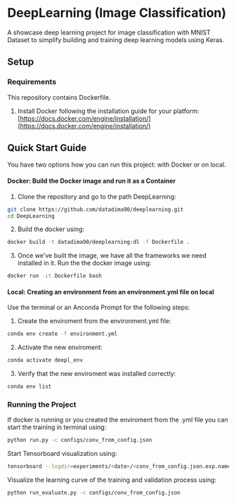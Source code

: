 # DeepLearning (Image Classification)

A showcase deep learning project for image classification with MNIST Dataset to simplify building and training deep learning models using Keras.

## Setup

### Requirements

This repository contains Dockerfile.

1. Install Docker following the installation guide for your platform: 
[https://docs.docker.com/engine/installation/](https://docs.docker.com/engine/installation/)

## Quick Start Guide
You have two options how you can run this project: with Docker or on local.

#### Docker: Build the Docker image and run it as a Container

1. Clone the repository and go to the path DeepLearning:
```bash
git clone https://github.com/datadima90/deeplearning.git
cd DeepLearning
```

2. Build the docker using:
```bash
docker build -t datadima90/deeplearning:dl -f Dockerfile .
```

3. Once we've built the image, we have all the frameworks we need installed in it. Run the the docker image using:
```bash
docker run -it Dockerfile bash
```

#### Local: Creating an environment from an environment.yml file on local

Use the terminal or an Anconda Prompt for the following steps:

1. Create the enviroment from the environment.yml file:
```bash
conda env create -f environment.yml
```

2. Activate the new enviroment:
```bash
conda activate deepl_env
```

3. Verify that the new enviroment was installed correctly:
```bash
conda env list
```

### Running the Project
If docker is running or you created the enviroment from the .yml file you can start the training in terminal using:

```bash
python run.py -c configs/conv_from_config.json
```

Start Tensorboard visualization using:

```bash
tensorboard --logdir=experiments/<date>/<conv_from_config.json.exp.name>/logs
```

Visualize the learning curve of the training and validation process using:

```bash
python run_evaluate.py -c configs/conv_from_config.json
```

